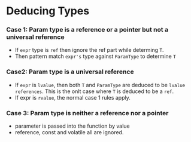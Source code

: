 # Deducing Types

### Case 1: Param type is a reference or a pointer but not a universal reference
-   If `expr` type is `ref` then ignore the ref part while determing `T`.
-   Then pattern match `expr's` type against `ParamType` to determine `T`

### Case2: Param type is a universal reference
- If `expr` is `lvalue`, then both `T` and `ParamType` are deduced to be `lvalue references`. This is the onlt case where `T` is deduced to be a `ref`.
- If expr is `rvalue`, the normal case 1 rules apply.

### Case 3: Param type is neither a reference nor a pointer
-  parameter is passed into the function by value
- reference, const and volatile all are ignored.